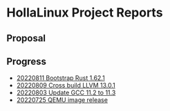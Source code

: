 # HollaLinux Project Reports


## Proposal


## Progress
- [20220811 Bootstrap Rust 1.62.1](/reports/progress-20220811.md)
- [20220809 Cross build LLVM 13.0.1](/reports/progress-20220809.md)
- [20220803 Update GCC 11.2 to 11.3](/reports/progress-20220803.md)
- [20220725 QEMU image release](/reports/progress-20220725.md)
